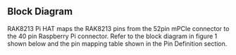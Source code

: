 ## Block Diagram

RAK8213 Pi HAT maps the RAK8213 pins from the 52pin mPCIe connector to the 40 pin Raspberry Pi connector. Refer to the block diagram in figure 1 shown below and the pin mapping table shown in the Pin Definition section. 

<rk-img
  src="/assets/images/datasheet/rak8213-pi-hat/rak8213_block_diagram.png"
  width="100%"
  figure-number="1"
  caption="RAK8213 Pi HAT Block Diagram"
/>